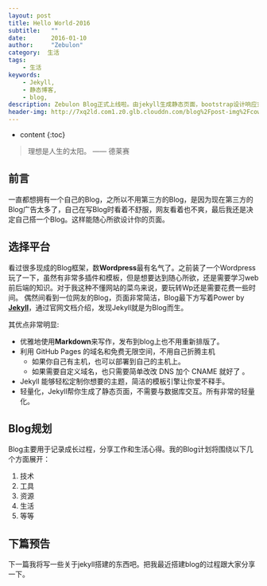 ```yaml
---
layout: post
title: Hello World-2016
subtitle:   ""
date:       2016-01-10
author:     "Zebulon"
category:  生活
tags:
    - 生活
keywords:
    - Jekyll,
    - 静态博客,
    - blog,
description: Zebulon Blog正式上线啦。由jekyll生成静态页面，bootstrap设计响应式前端。
header-img: http://7xq2ld.com1.z0.glb.clouddn.com/blog%2Fpost-img%2Fcow.jpg
---
```

* content
{:toc}

>  理想是人生的太阳。 —— 德莱赛

## 前言
一直都想拥有一个自己的Blog，之所以不用第三方的Blog，是因为现在第三方的Blog广告太多了，自己在写Blog时看着不舒服，网友看着也不爽，最后我还是决定自己搭一个Blog。这样能随心所欲设计你的页面。
 
## 选择平台  
看过很多现成的Blog框架，数**Wordpress**最有名气了。之前装了一个Wordpress玩了一下，虽然有非常多插件和模板，但是想要达到随心所欲，还是需要学习web前后端的知识。对于我这种不懂网站的菜鸟来说，要玩转Wp还是需要花费一些时间。
偶然间看到一位网友的Blog，页面非常简洁，Blog最下方写着Power by **[Jekyll](http://jekyllrb.com/)**，通过官网文档介绍，发现Jekyll就是为Blog而生。

其优点非常明显: 

* 优雅地使用**Markdown**来写作，发布到blog上也不用重新排版了。
* 利用 GitHub Pages 的域名和免费无限空间，不用自己折腾主机
    * 如果你自己有主机，也可以部署到自己的主机上。
    * 如果需要自定义域名，也只需要简单改改 DNS 加个 CNAME 就好了 。
* Jekyll 能够轻松定制你想要的主题，简洁的模板引擎让你爱不释手。
* 轻量化，Jekyll帮你生成了静态页面，不需要与数据库交互。所有非常的轻量化。

## Blog规划
Blog主要用于记录成长过程，分享工作和生活心得。我的Blog计划将围绕以下几个方面展开：

1. 技术
2. 工具
3. 资源
4. 生活
5. 等等

## 下篇预告
下一篇我将写一些关于jekyll搭建的东西吧。把我最近搭建blog的过程跟大家分享一下。



